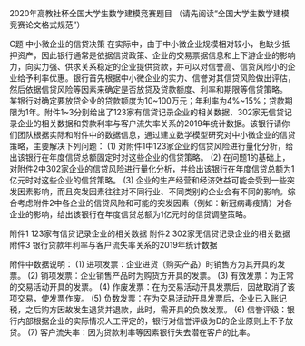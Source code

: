 2020年高教社杯全国大学生数学建模竞赛题目
（请先阅读“全国大学生数学建模竞赛论文格式规范”）

C题  中小微企业的信贷决策
在实际中，由于中小微企业规模相对较小，也缺少抵押资产，因此银行通常是依据信贷政策、企业的交易票据信息和上下游企业的影响力，向实力强、供求关系稳定的企业提供贷款，并可以对信誉高、信贷风险小的企业给予利率优惠。银行首先根据中小微企业的实力、信誉对其信贷风险做出评估，然后依据信贷风险等因素来确定是否放贷及贷款额度、利率和期限等信贷策略。
某银行对确定要放贷企业的贷款额度为10~100万元；年利率为4%~15%；贷款期限为1年。附件1~3分别给出了123家有信贷记录企业的相关数据、302家无信贷记录企业的相关数据和贷款利率与客户流失率关系的2019年统计数据。该银行请你们团队根据实际和附件中的数据信息，通过建立数学模型研究对中小微企业的信贷策略，主要解决下列问题：
(1) 对附件1中123家企业的信贷风险进行量化分析，给出该银行在年度信贷总额固定时对这些企业的信贷策略。
(2) 在问题1的基础上，对附件2中302家企业的信贷风险进行量化分析，并给出该银行在年度信贷总额为1亿元时对这些企业的信贷策略。
(3) 企业的生产经营和经济效益可能会受到一些突发因素影响，而且突发因素往往对不同行业、不同类别的企业会有不同的影响。综合考虑附件2中各企业的信贷风险和可能的突发因素（例如：新冠病毒疫情）对各企业的影响，给出该银行在年度信贷总额为1亿元时的信贷调整策略。

附件1  123家有信贷记录企业的相关数据
附件2  302家无信贷记录企业的相关数据
附件3  银行贷款年利率与客户流失率关系的2019年统计数据

附件中数据说明：
(1) 进项发票：企业进货（购买产品）时销售方为其开具的发票。
(2) 销项发票：企业销售产品时为购货方开具的发票。
(3) 有效发票：为正常的交易活动开具的发票。
(4) 作废发票：在为交易活动开具发票后，因故取消了该项交易，使发票作废。
(5) 负数发票：在为交易活动开具发票后，企业已入账记税，之后购方因故发生退货并退款，此时，需开具的负数发票。
(6) 信誉评级：银行内部根据企业的实际情况人工评定的，银行对信誉评级为D的企业原则上不予放贷。
(7) 客户流失率：因为贷款利率等因素银行失去潜在客户的比率。
